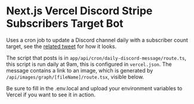 # Next.js Vercel Discord Stripe Subscribers Target Bot

Uses a cron job to update a Discord channel daily with a subscriber count target, see the [related tweet](https://x.com/PascalPixel/status/1745501003678351494?s=20) for how it looks.

The script that posts is in `app/api/cron/daily-discord-message/route.ts`, this script is run daily at 9am, this is configured in `vercel.json`. The message contains a link to an image, which is generated by `/api/images/graph/[fileName]/route.tsx`, visible below.

Be sure to fill in the .env.local and upload your environment variables to Vercel if you want to see it in action.
